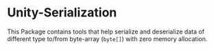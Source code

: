 # Unity-Serialization

This Package contains tools that help serialize and deserialize data of different type to/from byte-array (`byte[]`) with zero memory allocation.
